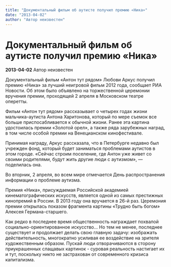 ```yaml
---
title: "Документальный фильм об аутисте получил премию «Ника»"
date: "2013-04-02"
author: "Автор неизвестен"
---
```


# Документальный фильм об аутисте получил премию «Ника»

**2013-04-02** Автор неизвестен

Документальный фильм «Антон тут рядом» Любови Аркус получил премию «Ника» за лучший неигровой фильм 2012 года, сообщает РИА Новости. Об этом было объявлено на торжественной церемонии вручения премии, проходящей 2 апреля в Московском театре оперетты.

Фильм «Антон тут рядом» рассказывает о четырех годах жизни мальчика-аутиста Антона Харитонова, который по мере съемок все больше приспосабливается к обычной жизни. Ранее эта картина удостоилась премии «Золотой орел», а также ряда зарубежных наград, в том числе особой премии на Венецианском кинофестивале.

Принимая награду, Аркус рассказала, что в Петербурге недавно был учрежден фонд, который будет заниматься проблемами аутистов в этом городе. «Сейчас строим поселение, где Антон уже живет со своими родителями, будут жить другие люди с аутизмом», — поделилась она.

Во вторник, 2 апреля, во всем мире отмечается День распространения информации о проблеме аутизма.

Премия «Ника», присуждаемая Российской академией кинематографических искусств, является одной из самых престижных кинопремий в России. В 2013 году она вручается в 26-й раз. Церемония премии открылась показом фрагмента картины «Трудно быть богом» Алексея Германа-старшего.

Как редко в последнее время общественность награждает похвалой социально-ориентированное искусство... Но тем не менее, последнее существует и продолжает делать свою главную задачу: изображать действительность, многократно усиливая ее воздействие на зрителя художественным образом. Пускай люди отворачиваются в сторону приукрашенных слащавых картинок - суровая реальность настигает их и тут, поскольку никто не застрахован от современного кризиса капитализма.